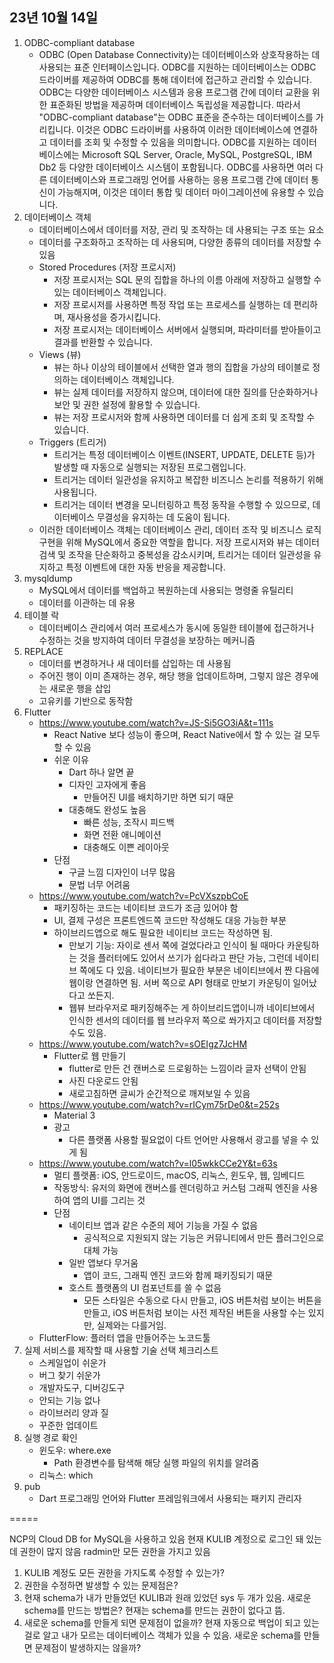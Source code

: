 ## 23년 10월 14일

1. ODBC-compliant database
    - ODBC (Open Database Connectivity)는 데이터베이스와 상호작용하는 데 사용되는 표준 인터페이스입니다. ODBC를 지원하는 데이터베이스는 ODBC 드라이버를 제공하여 ODBC를 통해 데이터에 접근하고 관리할 수 있습니다. ODBC는 다양한 데이터베이스 시스템과 응용 프로그램 간에 데이터 교환을 위한 표준화된 방법을 제공하며 데이터베이스 독립성을 제공합니다. 따라서 "ODBC-compliant database"는 ODBC 표준을 준수하는 데이터베이스를 가리킵니다. 이것은 ODBC 드라이버를 사용하여 이러한 데이터베이스에 연결하고 데이터를 조회 및 수정할 수 있음을 의미합니다. ODBC를 지원하는 데이터베이스에는 Microsoft SQL Server, Oracle, MySQL, PostgreSQL, IBM Db2 등 다양한 데이터베이스 시스템이 포함됩니다. ODBC를 사용하면 여러 다른 데이터베이스와 프로그래밍 언어를 사용하는 응용 프로그램 간에 데이터 통신이 가능해지며, 이것은 데이터 통합 및 데이터 마이그레이션에 유용할 수 있습니다.
2. 데이터베이스 객체
    - 데이터베이스에서 데이터를 저장, 관리 및 조작하는 데 사용되는 구조 또는 요소
    - 데이터를 구조화하고 조작하는 데 사용되며, 다양한 종류의 데이터를 저장할 수 있음
    - Stored Procedures (저장 프로시저)
        - 저장 프로시저는 SQL 문의 집합을 하나의 이름 아래에 저장하고 실행할 수 있는 데이터베이스 객체입니다.
        - 저장 프로시저를 사용하면 특정 작업 또는 프로세스를 실행하는 데 편리하며, 재사용성을 증가시킵니다.
        - 저장 프로시저는 데이터베이스 서버에서 실행되며, 파라미터를 받아들이고 결과를 반환할 수 있습니다.
    - Views (뷰)
        - 뷰는 하나 이상의 테이블에서 선택한 열과 행의 집합을 가상의 테이블로 정의하는 데이터베이스 객체입니다.
        - 뷰는 실제 데이터를 저장하지 않으며, 데이터에 대한 질의를 단순화하거나 보안 및 권한 설정에 활용할 수 있습니다.
        - 뷰는 저장 프로시저와 함께 사용하면 데이터를 더 쉽게 조회 및 조작할 수 있습니다.
    - Triggers (트리거)
        - 트리거는 특정 데이터베이스 이벤트(INSERT, UPDATE, DELETE 등)가 발생할 때 자동으로 실행되는 저장된 프로그램입니다.
        - 트리거는 데이터 일관성을 유지하고 복잡한 비즈니스 논리를 적용하기 위해 사용됩니다.
        - 트리거는 데이터 변경을 모니터링하고 특정 동작을 수행할 수 있으므로, 데이터베이스 무결성을 유지하는 데 도움이 됩니다.
    - 이러한 데이터베이스 객체는 데이터베이스 관리, 데이터 조작 및 비즈니스 로직 구현을 위해 MySQL에서 중요한 역할을 합니다. 저장 프로시저와 뷰는 데이터 검색 및 조작을 단순화하고 중복성을 감소시키며, 트리거는 데이터 일관성을 유지하고 특정 이벤트에 대한 자동 반응을 제공합니다.
3. mysqldump
    - MySQL에서 데이터를 백업하고 복원하는데 사용되는 명령줄 유틸리티
    - 데이터를 이관하는 데 유용
4. 테이블 락
    - 데이터베이스 관리에서 여러 프로세스가 동시에 동일한 테이블에 접근하거나 수정하는 것을 방지하여 데이터 무결성을 보장하는 메커니즘
5. REPLACE
    - 데이터를 변경하거나 새 데이터를 삽입하는 데 사용됨
    - 주어진 행이 이미 존재하는 경우, 해당 행을 업데이트하며, 그렇지 않은 경우에는 새로운 행을 삽입
    - 고유키를 기반으로 동작함
6. Flutter
    - https://www.youtube.com/watch?v=JS-Si5GO3iA&t=111s
        - React Native 보다 성능이 좋으며, React Native에서 할 수 있는 걸 모두 할 수 있음
        - 쉬운 이유
            - Dart 하나 알면 끝
            - 디자인 고자에게 좋음
                - 만들어진 UI를 배치하기만 하면 되기 때문
            - 대충해도 완성도 높음
                - 빠른 성능, 조작시 피드백
                - 화면 전환 애니메이션
                - 대충해도 이쁜 레이아웃
        - 단점
            - 구글 느낌 디자인이 너무 많음
            - 문법 너무 어려움
    - https://www.youtube.com/watch?v=PcVXszpbCoE   
        - 패키징하는 코드는 네이티브 코드가 조금 있어야 함
        - UI, 결제 구성은 프론트엔드쪽 코드만 작성해도 대응 가능한 부분
        - 하이브리드앱으로 해도 필요한 네이티브 코드는 작성하면 됨.
            - 만보기 기능: 자이로 센서 쪽에 걸었다라고 인식이 될 때마다 카운팅하는 것을 플러터에도 있어서 쓰기가 쉽다라고 판단 가능, 그런데 네이티브 쪽에도 다 있음. 네이티브가 필요한 부분은 네이티브에서 짠 다음에 웹이랑 연결하면 됨. 서버 쪽으로 API 형태로 만보기 카운팅이 일어났다고 쏘든지.
            - 웹뷰 브라우저로 패키징해주는 게 하이브리드앱이니까 네이티브에서 인식한 센서의 데이터를 웹 브라우저 쪽으로 쏴가지고 데이터를 저장할 수도 있음.
    - https://www.youtube.com/watch?v=sOEIgz7JcHM
        - Flutter로 웹 만들기
            - flutter로 만든 건 캔버스로 드로윙하는 느낌이라 글자 선택이 안됨
            - 사진 다운로드 안됨
            - 새로고침하면 글씨가 순간적으로 깨져보일 수 있음
    - https://www.youtube.com/watch?v=rICym75rDe0&t=252s
        - Material 3
        - 광고
            - 다른 플랫폼 사용할 필요없이 다트 언어만 사용해서 광고를 넣을 수 있게 됨
    - https://www.youtube.com/watch?v=l05wkkCCe2Y&t=63s
        - 멀티 플랫폼: iOS, 안드로이드, macOS, 리눅스, 윈도우, 웹, 임베디드
        - 작동방식: 유저의 화면에 캔버스를 렌더링하고 커스텀 그래픽 엔진을 사용하여 앱의 UI를 그리는 것
        - 단점
            - 네이티브 앱과 같은 수준의 제어 기능을 가질 수 없음
                - 공식적으로 지원되지 않는 기능은 커뮤니티에서 만든 플러그인으로 대체 가능
            - 일반 앱보다 무거움
                - 앱이 코드, 그래픽 엔진 코드와 함께 패키징되기 때문
            - 호스트 플랫폼의 UI 컴포넌트를 쓸 수 없음
                - 모든 스타일은 수동으로 다시 만들고, iOS 버튼처럼 보이는 버튼을 만들고, iOS 버튼처럼 보이는 사전 제작된 버튼을 사용할 수는 있지만, 실제와는 다를거임.
    - FlutterFlow: 플러터 앱을 만들어주는 노코드툴
7. 실제 서비스를 제작할 때 사용할 기술 선택 체크리스트
    - 스케일업이 쉬운가
    - 버그 찾기 쉬운가
    - 개발자도구, 디버깅도구
    - 안되는 기능 없나
    - 라이브러리 양과 질
    - 꾸준한 업데이트
8. 실행 경로 확인
    - 윈도우: where.exe
        - Path 환경변수를 탐색해 해당 실행 파일의 위치를 알려줌
    - 리눅스: which
9. pub
    - Dart 프로그래밍 언어와 Flutter 프레임워크에서 사용되는 패키지 관리자

=====

NCP의 Cloud DB for MySQL을 사용하고 있음
현재 KULIB 계정으로 로그인 돼 있는데 권한이 많지 않음
radmin만 모든 권한을 가지고 있음

1. KULIB 계정도 모든 권한을 가지도록 수정할 수 있는가?
2. 권한을 수정하면 발생할 수 있는 문제점은?
3. 현재 schema가 내가 만들었던 KULIB과 원래 있었던 sys 두 개가 있음. 새로운 schema를 만드는 방법은? 현재는 schema를 만드는 권한이 없다고 뜸.
4. 새로운 schema를 만들게 되면 문제점이 없을까? 현재 자동으로 백업이 되고 있는 걸로 알고 내가 모르는 데이터베이스 객체가 있을 수 있음. 새로운 schema를 만들면 문제점이 발생하지는 않을까?